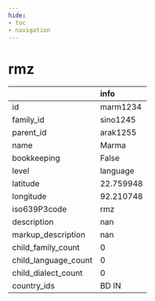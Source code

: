 ```yaml
---
hide:
- toc
- navigation
---
```

# rmz
|                      | info      |
|:---------------------|:----------|
| id                   | marm1234  |
| family_id            | sino1245  |
| parent_id            | arak1255  |
| name                 | Marma     |
| bookkeeping          | False     |
| level                | language  |
| latitude             | 22.759948 |
| longitude            | 92.210748 |
| iso639P3code         | rmz       |
| description          | nan       |
| markup_description   | nan       |
| child_family_count   | 0         |
| child_language_count | 0         |
| child_dialect_count  | 0         |
| country_ids          | BD IN     |